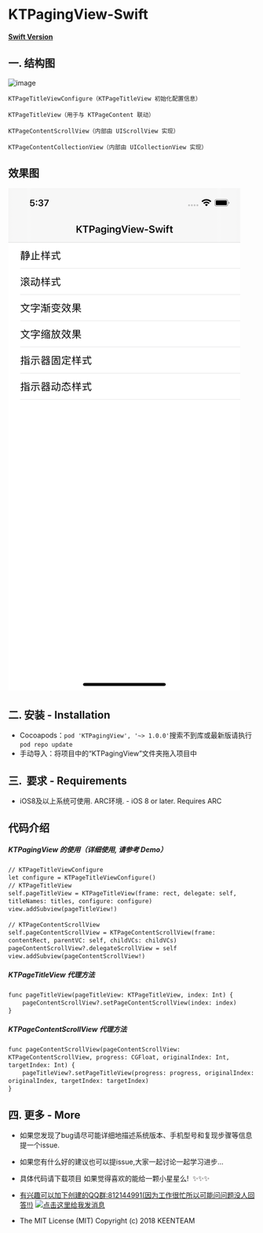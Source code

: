 # KTPagingView-Swift

#### [Swift Version](https://github.com/KeenTeam1990/KTPagingView)


## <a id="配置"></a> 一. 结构图   
![image](http://qjyvam1s5.hd-bkt.clouddn.com/appicon.png)
``` 
KTPageTitleViewConfigure（KTPageTitleView 初始化配置信息）

KTPageTitleView（用于与 KTPageContent 联动）

KTPageContentScrollView（内部由 UIScrollView 实现）

KTPageContentCollectionView（内部由 UICollectionView 实现）
``` 


## 效果图
![image](https://github.com/KeenTeam1990/KTPagingView/blob/master/KTPagingView.png)


## <a id="安装"></a> 二.  安装 - Installation

- Cocoapods：```pod 'KTPagingView', '~> 1.0.0'```搜索不到库或最新版请执行```pod repo update```
- 手动导入：将项目中的“KTPagingView”文件夹拖入项目中

## <a id="要求"></a> 三.  要求 - Requirements

- iOS8及以上系统可使用. ARC环境. - iOS 8 or later. Requires ARC


## 代码介绍
##### KTPagingView 的使用（详细使用, 请参考 Demo）
```
// KTPageTitleViewConfigure
let configure = KTPageTitleViewConfigure()
// KTPageTitleView
self.pageTitleView = KTPageTitleView(frame: rect, delegate: self, titleNames: titles, configure: configure)
view.addSubview(pageTitleView!)

// KTPageContentScrollView
self.pageContentScrollView = KTPageContentScrollView(frame: contentRect, parentVC: self, childVCs: childVCs)
pageContentScrollView?.delegateScrollView = self
view.addSubview(pageContentScrollView!)
```

##### KTPageTitleView 代理方法
```
func pageTitleView(pageTitleView: KTPageTitleView, index: Int) {
    pageContentScrollView?.setPageContentScrollView(index: index)
}
```

##### KTPageContentScrollView 代理方法
```
func pageContentScrollView(pageContentScrollView: KTPageContentScrollView, progress: CGFloat, originalIndex: Int, targetIndex: Int) {
    pageTitleView?.setPageTitleView(progress: progress, originalIndex: originalIndex, targetIndex: targetIndex)
}
```

## <a id="更多"></a> 四.  更多 - More

- 如果您发现了bug请尽可能详细地描述系统版本、手机型号和复现步骤等信息 提一个issue.

- 如果您有什么好的建议也可以提issue,大家一起讨论一起学习进步...

- 具体代码请下载项目  如果觉得喜欢的能给一颗小星星么!  ✨✨✨

- [有兴趣可以加下创建的QQ群:812144991(因为工作很忙所以可能问问题没人回答!!)](//shang.qq.com/wpa/qunwpa?idkey=ebd8d6809c83b4d6b4a18b688621cb73ded0cce092b4d1f734e071a58dd37c26) <a target="_blank" href="http://wpa.qq.com/msgrd?v=3&uin=294005139&site=qq&menu=yes"><img border="0" src="http://wpa.qq.com/pa?p=2:294005139:52" alt="点击这里给我发消息" title="点击这里给我发消息"/></a>
- The MIT License (MIT)                  Copyright (c) 2018 KEENTEAM


